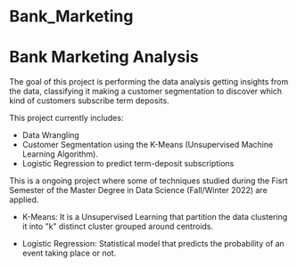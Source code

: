 # Bank_Marketing

# Bank Marketing Analysis

The goal of this project is performing the data analysis getting insights from the data, classifying it making a customer segmentation to discover which kind of customers subscribe term deposits.

This project currently includes:

* Data Wrangling
* Customer Segmentation using the K-Means (Unsupervised Machine Learning Algorithm).
* Logistic Regression to predict term-deposit subscriptions

This is a ongoing project where some of techniques studied during the Fisrt Semester of the Master Degree in Data Science (Fall/Winter 2022) are applied.

* K-Means: It is a Unsupervised Learning that partition the data clustering it into "k" distinct cluster grouped around centroids.

* Logistic Regression: Statistical model that predicts the probability of an event taking place or not.
